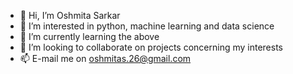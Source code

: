 - 👋 Hi, I’m Oshmita Sarkar
- 👀 I’m interested in python, machine learning and data science
- 🌱 I’m currently learning the above
- 💞️ I’m looking to collaborate on projects concerning my interests
- 📫 E-mail me on oshmitas.26@gmail.com

<!---
oshmita26/oshmita26 is a ✨ special ✨ repository because its `README.md` (this file) appears on your GitHub profile.
You can click the Preview link to take a look at your changes.
--->
